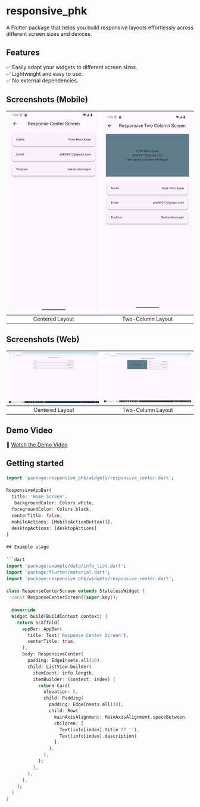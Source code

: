 # responsive_phk

A Flutter package that helps you build responsive layouts effortlessly across different screen sizes and devices.

## Features

✅ Easily adapt your widgets to different screen sizes.  
✅ Lightweight and easy to use.  
✅ No external dependencies.

## Screenshots (Mobile)

| ![Responsive Center Mobile](screenshots/responsive_center_mobile.png) | ![Responsive Two Column Mobile](screenshots/responsive_two_column_mobile.png) |
|:--:|:--:|
| Centered Layout | Two-Column Layout |

## Screenshots (Web)

| ![Responsive Center Web](screenshots/responsive_center_web.png) | ![Responsive Two Column Web](screenshots/responsive_two_column_web.png) |
|:--:|:--:|
| Centered Layout | Two-Column Layout |

## Demo Video

🎥 [Watch the Demo Video](https://github.com/pyaehtookyaw/responsive_phk/blob/master/video/responsive_phk.mp4)

## Getting started

```dart
import 'package:responsive_phk/widgets/responsive_center.dart';

ResponsiveAppBar(
  title: 'Home Screen',
   backgroundColor: Colors.white,
  foregroundColor: Colors.black,
  centerTitle: false,
  mobileActions: [MobileActionButton()],
  desktopActions: [desktopActions]
)

## Example usage

```dart
import 'package:example/data/info_list.dart';
import 'package:flutter/material.dart';
import 'package:responsive_phk/widgets/responsive_center.dart';

class ResponseCenterScreen extends StatelessWidget {
  const ResponseCenterScreen({super.key});

  @override
  Widget build(BuildContext context) {
    return Scaffold(
      appBar: AppBar(
        title: Text('Response Center Screen'),
        centerTitle: true,
      ),
      body: ResponsiveCenter(
        padding: EdgeInsets.all(10),
        child: ListView.builder(
          itemCount: info.length,
          itemBuilder: (context, index) {
            return Card(
              elevation: 5,
              child: Padding(
                padding: EdgeInsets.all(20),
                child: Row(
                  mainAxisAlignment: MainAxisAlignment.spaceBetween,
                  children: [
                    Text(info[index].title ?? ''),
                    Text(info[index].description)
                  ],
                ),
              ),
            );
          },
        ),
      ),
    );
  }
}